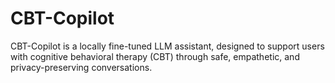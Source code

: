 # CBT-Copilot
CBT-Copilot is a locally fine-tuned LLM assistant, designed to support users with cognitive behavioral therapy (CBT) through safe, empathetic, and privacy-preserving conversations.
